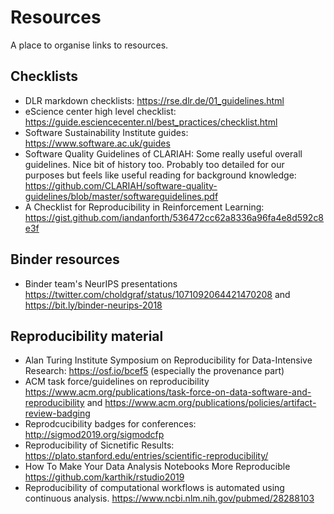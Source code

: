 # Resources

A place to organise links to resources.

## Checklists

- DLR markdown checklists: https://rse.dlr.de/01_guidelines.html
- eScience center high level checklist: https://guide.esciencecenter.nl/best_practices/checklist.html
- Software Sustainability Institute guides: https://www.software.ac.uk/guides
- Software Quality Guidelines of CLARIAH: Some really useful overall guidelines. Nice bit of history too. Probably too
detailed for our purposes but feels like useful reading for background knowledge: https://github.com/CLARIAH/software-quality-guidelines/blob/master/softwareguidelines.pdf
- A Checklist for Reproducibility in Reinforcement Learning: https://gist.github.com/iandanforth/536472cc62a8336a96fa4e8d592c8e3f

## Binder resources

- Binder team's NeurIPS presentations https://twitter.com/choldgraf/status/1071092064421470208 and https://bit.ly/binder-neurips-2018

## Reproducibility material
- Alan Turing Institute Symposium on Reproducibility for Data-Intensive Research: https://osf.io/bcef5 (especially the provenance part)
- ACM task force/guidelines on reproducibility https://www.acm.org/publications/task-force-on-data-software-and-reproducibility and  https://www.acm.org/publications/policies/artifact-review-badging
- Reprodcucibility badges for conferences: http://sigmod2019.org/sigmodcfp
- Reproducibility of Sicnetific Results: https://plato.stanford.edu/entries/scientific-reproducibility/
- How To Make Your Data Analysis Notebooks More Reproducible https://github.com/karthik/rstudio2019
- Reproducibility of computational workflows is automated using continuous analysis. https://www.ncbi.nlm.nih.gov/pubmed/28288103
